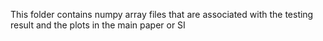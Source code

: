 This folder contains numpy array files that are associated with the testing result and the plots in the main paper or SI
